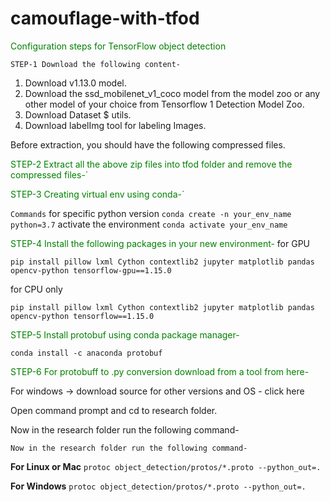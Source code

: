 # camouflage-with-tfod

<font color="green"> Configuration steps for TensorFlow object detection </font>

`STEP-1 Download the following content-`

1. Download v1.13.0 model.
2. Download the ssd_mobilenet_v1_coco model from the model zoo or any other model of your choice from Tensorflow 1 Detection Model Zoo.
3. Download Dataset $ utils.
4. Download labelImg tool for labeling Images.

Before extraction, you should have the following compressed files.

<font color="green"> STEP-2 Extract all the above zip files into tfod folder and remove the compressed files-` </font>


<font color="green">STEP-3 Creating virtual env using conda-` </font>

`Commands`
for specific python version
`conda create -n your_env_name python=3.7`
activate the environment
`conda activate your_env_name`

<font color="green">STEP-4 Install the following packages in your new environment-</font>
for GPU

`pip install pillow lxml Cython contextlib2 jupyter matplotlib pandas opencv-python tensorflow-gpu==1.15.0`

for CPU only

`pip install pillow lxml Cython contextlib2 jupyter matplotlib pandas opencv-python tensorflow==1.15.0`

<font color="green">STEP-5 Install protobuf using conda package manager-</font>

`conda install -c anaconda protobuf`

<font color="green">STEP-6 For protobuff to .py conversion download from a tool from here-</font>

For windows -> download source for other versions and OS - click here

Open command prompt and cd to research folder.

Now in the research folder run the following command-

`Now in the research folder run the following command-`

**For Linux or Mac**
`protoc object_detection/protos/*.proto --python_out=.`

**For Windows**
`protoc object_detection/protos/*.proto --python_out=.`